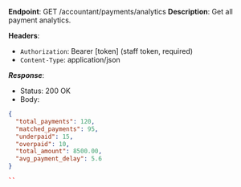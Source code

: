 
**Endpoint**: GET /accountant/payments/analytics
**Description**: Get all payment analytics.

**Headers**:

- `Authorization`: Bearer [token] (staff token, required)
- `Content-Type`: application/json

***Response***:

- Status: 200 OK
- Body:

```json
{
  "total_payments": 120,
  "matched_payments": 95,
  "underpaid": 15,
  "overpaid": 10,
  "total_amount": 8500.00,
  "avg_payment_delay": 5.6
}

``
